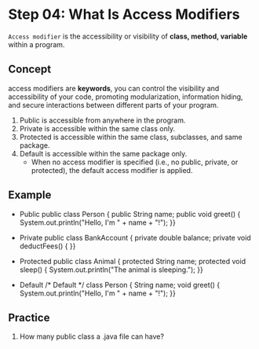 # Step 04: What Is Access Modifiers
`Access modifier` is the accessibility or visibility of **class, method, variable** within a program.
## Concept
access modifiers are **keywords**, you can control the visibility and accessibility of your code, promoting modularization, information hiding, and secure interactions between different parts of your program.
1. Public is accessible from anywhere in the program. 
2. Private is accessible within the same class only. 
3. Protected is accessible within the same class, subclasses, and same package. 
4. Default is accessible within the same package only.
    * When no access modifier is specified (i.e., no public, private, or protected), the default access modifier is applied.
## Example
* Public
public class Person {
    public String name;
    public void greet() {
        System.out.println("Hello, I'm " + name + "!");  }}

* Private
public class BankAccount {
    private double balance;
    private void deductFees() {
      }}

* Protected
public class Animal {
    protected String name;
    protected void sleep() {
        System.out.println("The animal is sleeping.");  }}

* Default
/* Default */
class Person {
    String name;
    void greet() {
        System.out.println("Hello, I'm " + name + "!");  }}

## Practice
1. How many public class a .java file can have?
